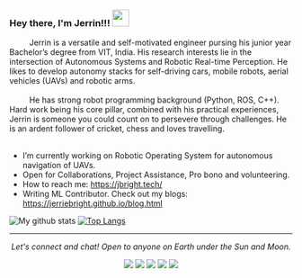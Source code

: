 ### Hey there, I'm Jerrin!!! <a><img src="https://github.com/jerriebright/jerriebright/blob/main/image/wave.gif" width="30"></a>
  &nbsp;&nbsp;&nbsp;&nbsp;&nbsp;&nbsp;&nbsp;&nbsp;&nbsp;Jerrin is a versatile and self-motivated engineer pursing his junior year Bachelor’s degree from VIT, India. His research interests lie in the intersection of Autonomous Systems and Robotic Real-time Perception. He likes to develop autonomy stacks for self-driving cars, mobile robots, aerial vehicles (UAVs) and robotic arms. 
 <br><br>&nbsp;&nbsp;&nbsp;&nbsp;&nbsp;&nbsp;&nbsp;&nbsp;&nbsp;He has strong robot programming background (Python, ROS, C++). Hard work being his core pillar, combined with his practical experiences, Jerrin is someone you could count on to persevere through challenges. He is an ardent follower of cricket, chess and loves travelling. <br><br>

- I’m currently working on Robotic Operating System for autonomous navigation of UAVs.
- Open for Collaborations, Project Assistance, Pro bono and volunteering.
- How to reach me: https://jbright.tech/
- Writing ML Contributor. Check out my blogs: https://jerriebright.github.io/blog.html

![My github stats](https://github-readme-stats.vercel.app/api?username=jerriebright&show_icons=true&theme=tokyonight)
[![Top Langs](https://github-readme-stats.vercel.app/api/top-langs/?username=jerriebright&layout=compact&theme=tokyonight)](https://github.com/jerriebright/github-readme-stats)

<hr>
<p align="center">
  <i>Let's connect and chat! Open to anyone on Earth under the Sun and Moon.</i>
  <p align="center">
      <a href="https://twitter.com/Jerrie_25" alt="Twitter"><img src="https://github.com/jerriebright/jerriebright/blob/main/image/twitter.png"></a>
      <a href="https://www.linkedin.com/in/jerriebright/" alt="Linkedin"><img src="https://github.com/jerriebright/jerriebright/blob/main/image/linkedin.png"></a>
      <a href="https://www.instagram.com/jerrie_25/" alt="Instagram"><img src="https://github.com/jerriebright/jerriebright/blob/main/image/insta.png"></a>
      <a href="https://m.facebook.com/jerrin.jerrin.5891?ref=bookmarks" alt="Facebook"><img src="https://github.com/jerriebright/jerriebright/blob/main/image/facebook.png"></a>
      <a href="https://github.com/jerriebright" alt="GitHub"><img src="https://github.com/jerriebright/jerriebright/blob/main/image/github.png"></a>
  </p>
</p>

